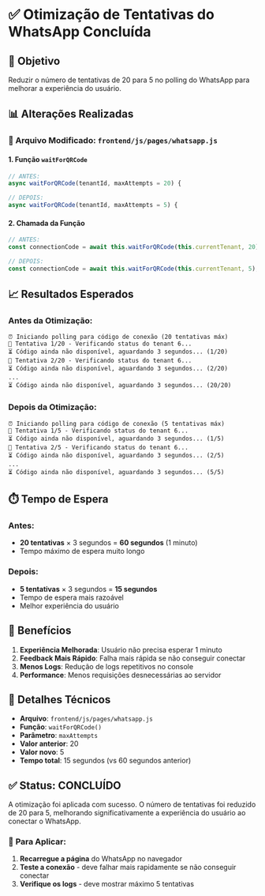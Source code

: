 # ✅ Otimização de Tentativas do WhatsApp Concluída

## 🎯 Objetivo
Reduzir o número de tentativas de 20 para 5 no polling do WhatsApp para melhorar a experiência do usuário.

## 📊 Alterações Realizadas

### 🔧 Arquivo Modificado: `frontend/js/pages/whatsapp.js`

#### **1. Função `waitForQRCode`**
```javascript
// ANTES:
async waitForQRCode(tenantId, maxAttempts = 20) {

// DEPOIS:
async waitForQRCode(tenantId, maxAttempts = 5) {
```

#### **2. Chamada da Função**
```javascript
// ANTES:
const connectionCode = await this.waitForQRCode(this.currentTenant, 20); // 20 tentativas máximo (1 minuto)

// DEPOIS:
const connectionCode = await this.waitForQRCode(this.currentTenant, 5); // 5 tentativas máximo (15 segundos)
```

## 📈 Resultados Esperados

### **Antes da Otimização:**
```
⏰ Iniciando polling para código de conexão (20 tentativas máx)
🔄 Tentativa 1/20 - Verificando status do tenant 6...
⏳ Código ainda não disponível, aguardando 3 segundos... (1/20)
🔄 Tentativa 2/20 - Verificando status do tenant 6...
⏳ Código ainda não disponível, aguardando 3 segundos... (2/20)
...
⏳ Código ainda não disponível, aguardando 3 segundos... (20/20)
```

### **Depois da Otimização:**
```
⏰ Iniciando polling para código de conexão (5 tentativas máx)
🔄 Tentativa 1/5 - Verificando status do tenant 6...
⏳ Código ainda não disponível, aguardando 3 segundos... (1/5)
🔄 Tentativa 2/5 - Verificando status do tenant 6...
⏳ Código ainda não disponível, aguardando 3 segundos... (2/5)
...
⏳ Código ainda não disponível, aguardando 3 segundos... (5/5)
```

## ⏱️ Tempo de Espera

### **Antes:**
- **20 tentativas** × 3 segundos = **60 segundos** (1 minuto)
- Tempo máximo de espera muito longo

### **Depois:**
- **5 tentativas** × 3 segundos = **15 segundos**
- Tempo de espera mais razoável
- Melhor experiência do usuário

## 🎯 Benefícios

1. **Experiência Melhorada**: Usuário não precisa esperar 1 minuto
2. **Feedback Mais Rápido**: Falha mais rápida se não conseguir conectar
3. **Menos Logs**: Redução de logs repetitivos no console
4. **Performance**: Menos requisições desnecessárias ao servidor

## 📝 Detalhes Técnicos

- **Arquivo**: `frontend/js/pages/whatsapp.js`
- **Função**: `waitForQRCode()`
- **Parâmetro**: `maxAttempts`
- **Valor anterior**: 20
- **Valor novo**: 5
- **Tempo total**: 15 segundos (vs 60 segundos anterior)

## ✅ Status: CONCLUÍDO

A otimização foi aplicada com sucesso. O número de tentativas foi reduzido de 20 para 5, melhorando significativamente a experiência do usuário ao conectar o WhatsApp.

### 🔄 **Para Aplicar:**
1. **Recarregue a página** do WhatsApp no navegador
2. **Teste a conexão** - deve falhar mais rapidamente se não conseguir conectar
3. **Verifique os logs** - deve mostrar máximo 5 tentativas
